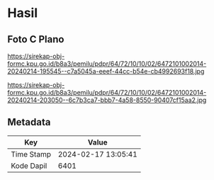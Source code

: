# Hasil

## Foto C Plano

https://sirekap-obj-formc.kpu.go.id/b8a3/pemilu/pdpr/64/72/10/10/02/6472101002014-20240214-195545--c7a5045a-eeef-44cc-b54e-cb4992693f18.jpg

https://sirekap-obj-formc.kpu.go.id/b8a3/pemilu/pdpr/64/72/10/10/02/6472101002014-20240214-203050--6c7b3ca7-bbb7-4a58-8550-90407cf15aa2.jpg


## Metadata

| Key        | Value               |
| ---------- | ------------------- |
| Time Stamp | 2024-02-17 13:05:41 |
| Kode Dapil | 6401                |



